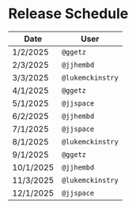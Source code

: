 # Release Schedule

| Date      | User             |
| --------- | ---------------- |
| 1/2/2025  | `@ggetz`         |
| 2/3/2025  | `@jjhembd`       |
| 3/3/2025  | `@lukemckinstry` |
| 4/1/2025  | `@ggetz`         |
| 5/1/2025  | `@jjspace`       |
| 6/2/2025  | `@jjhembd`       |
| 7/1/2025  | `@jjspace`       |
| 8/1/2025  | `@lukemckinstry` |
| 9/1/2025  | `@ggetz`         |
| 10/1/2025 | `@jjhembd`       |
| 11/3/2025 | `@lukemckinstry` |
| 12/1/2025 | `@jjspace`       |
